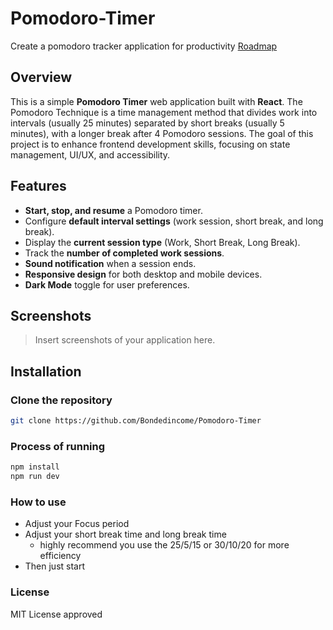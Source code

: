 # Pomodoro-Timer

Create a pomodoro tracker application for productivity [Roadmap](https://roadmap.sh/projects/pomodoro-timer)

## Overview

This is a simple **Pomodoro Timer** web application built with **React**. The Pomodoro Technique is a time management method that divides work into intervals (usually 25 minutes) separated by short breaks (usually 5 minutes), with a longer break after 4 Pomodoro sessions. The goal of this project is to enhance frontend development skills, focusing on state management, UI/UX, and accessibility.

## Features

- **Start, stop, and resume** a Pomodoro timer.
- Configure **default interval settings** (work session, short break, and long break).
- Display the **current session type** (Work, Short Break, Long Break).
- Track the **number of completed work sessions**.
- **Sound notification** when a session ends.
- **Responsive design** for both desktop and mobile devices.
- **Dark Mode** toggle for user preferences.

## Screenshots

> Insert screenshots of your application here.

## Installation

### Clone the repository

```bash
git clone https://github.com/Bondedincome/Pomodoro-Timer
```

### Process of running

```bash
npm install
npm run dev
```

### How to use

- Adjust your Focus period
- Adjust your short break time and long break time
  - highly recommend you use the 25/5/15 or 30/10/20 for more efficiency
- Then just start

### License

MIT License approved
